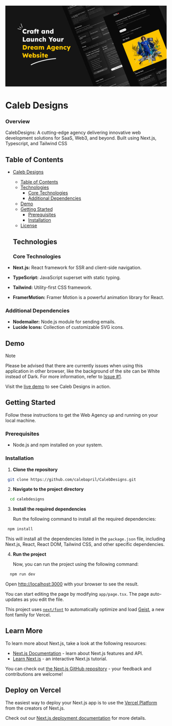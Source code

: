 ![Project Header](/public/Caleb-Designs-Web-Agency.png)

# Caleb Designs

### Overview
CalebDesigns: A cutting-edge agency delivering innovative web development solutions for SaaS, Web3, and beyond. Built using Next.js, Typescript, and Tailwind CSS

## Table of Contents

- [Caleb Designs](#calebdesigns)
  - [Table of Contents](#table-of-contents)
  - [Technologies](#technologies)
    - [Core Technologies](#core-technologies)
    - [Additional Dependencies](#additional-dependencies)
  - [Demo](#demo)
  - [Getting Started](#getting-started)
    - [Prerequisites](#prerequisites)
    - [Installation](#installation)
  - [License](#license)

  ## Technologies

  ### Core Technologies

- **Next.js:** React framework for SSR and client-side navigation.
- **TypeScript:** JavaScript superset with static typing.
- **Tailwind:** Utility-first CSS framework.
- **FramerMotion:** Framer Motion is a powerful animation library for React.

### Additional Dependencies

- **Nodemailer:** Node.js module for sending emails.
- **Lucide Icons:** Collection of customizable SVG icons.

## Demo

> [!NOTE]
> Please be advised that there are currently issues when using this application in other browser, like the background of the site can be White instead of Dark. For more information, refer to [Issue #1](https://github.com/calebapril/CalebDesigns/issues/1).

Visit the [live demo](https://calebdesigns.vercel.app/) to see Caleb Designs in action.

## Getting Started

Follow these instructions to get the Web Agency up and running on your local machine.

### Prerequisites

- Node.js and npm installed on your system.

### Installation

1. **Clone the repository**

  ```bash
   git clone https://github.com/calebapril/CalebDesigns.git
   ```

2. **Navigate to the project directory**
  
  ```bash
    cd calebdesigns
  ```
3. **Install the required dependencies**

   Run the following command to install all the required dependencies:

  ```bash
   npm install
  ```

This will install all the dependencies listed in the `package.json` file, including Next.js, React, React DOM, Tailwind CSS, and other specific dependencies.

4. **Run the project**

    Now, you can run the project using the following command:

  ```bash
    npm run dev
  ```

  Open [http://localhost:3000](http://localhost:3000) with your browser to see the result.

You can start editing the page by modifying `app/page.tsx`. The page auto-updates as you edit the file.

This project uses [`next/font`](https://nextjs.org/docs/app/building-your-application/optimizing/fonts) to automatically optimize and load [Geist](https://vercel.com/font), a new font family for Vercel.

## Learn More

To learn more about Next.js, take a look at the following resources:

- [Next.js Documentation](https://nextjs.org/docs) - learn about Next.js features and API.
- [Learn Next.js](https://nextjs.org/learn) - an interactive Next.js tutorial.

You can check out [the Next.js GitHub repository](https://github.com/vercel/next.js) - your feedback and contributions are welcome!

## Deploy on Vercel

The easiest way to deploy your Next.js app is to use the [Vercel Platform](https://vercel.com/new?utm_medium=default-template&filter=next.js&utm_source=create-next-app&utm_campaign=create-next-app-readme) from the creators of Next.js.

Check out our [Next.js deployment documentation](https://nextjs.org/docs/app/building-your-application/deploying) for more details.
